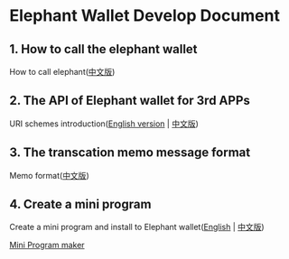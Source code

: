 # Elephant Wallet Develop Document

## 1. How to call the elephant wallet

How to call elephant([中文版](./how_to_call_elephant_cn.md))

## 2. The API of Elephant wallet for 3rd APPs

URI schemes introduction([English version](./elaphant_uri_schemes.md) | [中文版](./elaphant_uri_schemes_cn.md))

## 3. The transcation memo message format

Memo format([中文版](./elephant_memo_format_cn.md))

## 4. Create a mini program

Create a mini program and install to Elephant wallet([English](./capsule_guide/capsule_tools_en.md) | [中文版](./capsule_guide/capsule_tools_cn.md))

[Mini Program maker](https://zuohuahua.github.io/Elastos.Tools.Creator.Capsule/)
